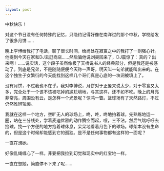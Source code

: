 ```yaml
---
layout: post
---
```

中秋快乐！
  
对这个节日没有任何特殊的记忆，只隐约记得好像在南洋过的那个中秋，学校给发了很多月饼……
  
晚上李博给我打了电话，聊了很长时间，给尚处在寂寞之中的我打了一剂强心针。他提到今天在家和DJ去逛商店……然后骗他说刘昊回来了，DJ震惊了：真的？出来啊！……说实话，这个段子虽然像极了天桥说书人的经典部分，但是我还是被感动了。到底是兄弟，不是随随便便今天称一声哥，明天叫一句弟就能叫出来的。在这个独生子女繁衍的今天能找到这样几个哥们真是心底的一块洞被填上了。
  
没有月饼，不过我也不在乎。我对李博说，月饼对于正餐来说太少，对于零食又太多，完全处于一个该不该被吃掉的尴尬境地，与其这样，还不如不吃。晚上的月亮非常亮，周围没有云，是怎样一个光景呢？惊鸿一瞥。篮球场有了天然路灯，不过仍然难辨轮廓。
  
我就在这样一个地方，空旷无人的球场上，咚，咚，咚地拍着球。先熟练地运一圈，站在三分线处，学着麦迪优雅的动作腾空而起，嗖，三不沾，然后气喘吁吁去捡球。找一个方便的地方抱着球休息，呆呆地看着月色下的球场。球架本没有生命的，但是这个时候却能感到它的孤独。是不是任何事物都有这样的一面呢？

一直在想她。
  
好像乱绳缠心了一样。非要把我拉到幻觉和现实中的红宝地一样。
  
一直在想她，简直停不下来了呢……